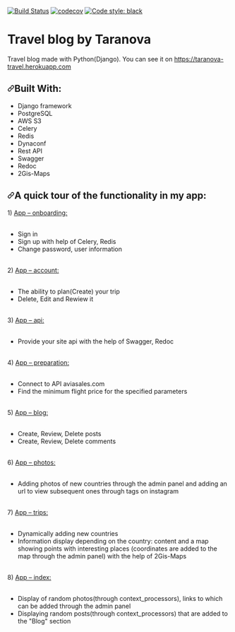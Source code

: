 [![Build Status](https://travis-ci.org/Anastasiya-Taranova/travel_blog_by_taranova.svg?branch=master)](https://travis-ci.org/Anastasiya-Taranova/travel_blog_by_taranova)
[![codecov](https://codecov.io/gh/Anastasiya-Taranova/travel_blog_by_taranova/branch/master/graph/badge.svg)](https://codecov.io/gh/Anastasiya-Taranova/travel_blog_by_taranova)
[![Code style: black](https://img.shields.io/badge/code%20style-black-000000.svg)](https://github.com/psf/black)

# Travel blog by Taranova
Travel blog made with Python(Django).
You can see it on https://taranova-travel.herokuapp.com
<h2><a id="user-content-built-with" class="anchor" aria-hidden="true" href="#built-with"><svg class="octicon octicon-link" viewBox="0 0 16 16" version="1.1" width="16" height="16" aria-hidden="true"><path fill-rule="evenodd" d="M7.775 3.275a.75.75 0 001.06 1.06l1.25-1.25a2 2 0 112.83 2.83l-2.5 2.5a2 2 0 01-2.83 0 .75.75 0 00-1.06 1.06 3.5 3.5 0 004.95 0l2.5-2.5a3.5 3.5 0 00-4.95-4.95l-1.25 1.25zm-4.69 9.64a2 2 0 010-2.83l2.5-2.5a2 2 0 012.83 0 .75.75 0 001.06-1.06 3.5 3.5 0 00-4.95 0l-2.5 2.5a3.5 3.5 0 004.95 4.95l1.25-1.25a.75.75 0 00-1.06-1.06l-1.25 1.25a2 2 0 01-2.83 0z"></path></svg></a>Built With:</h2>
<ul>
<li> Django framework</li>
<li> PostgreSQL</li>
<li> AWS S3 </li>
<li> Celery</li>
 <li> Redis</li>
 <li> Dynaconf</li>
  <li> Rest API</li>
 <li> Swagger</li>
 <li> Redoc</li>
  <li> 2Gis-Maps</li>

</ul>
<h2><a id="user-content-built-with" class="anchor" aria-hidden="true" href="#built-with"><svg class="octicon octicon-link" viewBox="0 0 16 16" version="1.1" width="16" height="16" aria-hidden="true"><path fill-rule="evenodd" d="M7.775 3.275a.75.75 0 001.06 1.06l1.25-1.25a2 2 0 112.83 2.83l-2.5 2.5a2 2 0 01-2.83 0 .75.75 0 00-1.06 1.06 3.5 3.5 0 004.95 0l2.5-2.5a3.5 3.5 0 00-4.95-4.95l-1.25 1.25zm-4.69 9.64a2 2 0 010-2.83l2.5-2.5a2 2 0 012.83 0 .75.75 0 001.06-1.06 3.5 3.5 0 00-4.95 0l-2.5 2.5a3.5 3.5 0 004.95 4.95l1.25-1.25a.75.75 0 00-1.06-1.06l-1.25 1.25a2 2 0 01-2.83 0z"></path></svg></a>A quick tour of the functionality in my app:</h2>
1) <a href="https://github.com/Anastasiya-Taranova/travel_blog_by_taranova/tree/master/src/apps/onboarding"> App – onboarding: </a> <br><br>
<ul> 
<li> Sign in </li>
<li> Sign up with help of Celery, Redis </li>
<li> Change password, user information </li>
 </ul><br>
2) <a href="https://github.com/Anastasiya-Taranova/travel_blog_by_taranova/tree/master/src/apps/account"> App – account: </a><br><br>
<ul> 
<li> The ability to plan(Create) your trip </li>
<li> Delete, Edit and Rewiew it </li>
 </ul><br>
3) <a href="https://github.com/Anastasiya-Taranova/travel_blog_by_taranova/tree/master/src/apps/api"> App – api: </a><br><br>
<ul><li> Provide your site api with the help of Swagger, Redoc </li>
 </ul><br>
4) <a href="https://github.com/Anastasiya-Taranova/travel_blog_by_taranova/tree/master/src/apps/preparation"> App – preparation: </a><br><br>
<ul>
<li> Connect to API aviasales.com </li>
<li> Find the minimum flight price for the specified parameters </li>
 </ul><br>
5) <a href="https://github.com/Anastasiya-Taranova/travel_blog_by_taranova/tree/master/src/apps/blog"> App – blog: </a><br><br>
<ul>
<li> Create, Review, Delete posts </li>
<li> Create, Review, Delete comments </li>
 </ul><br>
6) <a href="https://github.com/Anastasiya-Taranova/travel_blog_by_taranova/tree/master/src/apps/photos"> App – photos: </a><br><br>
<ul>
<li> Adding photos of new countries through the admin panel and adding an url to view subsequent ones through tags on instagram </li> </ul><br>
7) <a href="https://github.com/Anastasiya-Taranova/travel_blog_by_taranova/tree/master/src/apps/trips"> App – trips: </a><br><br>
<ul> <li> Dynamically adding new countries</li>
<li> Information display depending on the country: content and a map showing points with interesting places (coordinates are added to the map through the admin panel) with the help of 2Gis-Maps</li></ul><br>
8) <a href="https://github.com/Anastasiya-Taranova/travel_blog_by_taranova/tree/master/src/apps/index"> App – index: </a><br><br>
<ul> <li>Display of random photos(through context_processors), links to which can be added through the admin panel</li>
<li> Displaying random posts(through context_processors) that are added to the "Blog" section</li></ul><br>



